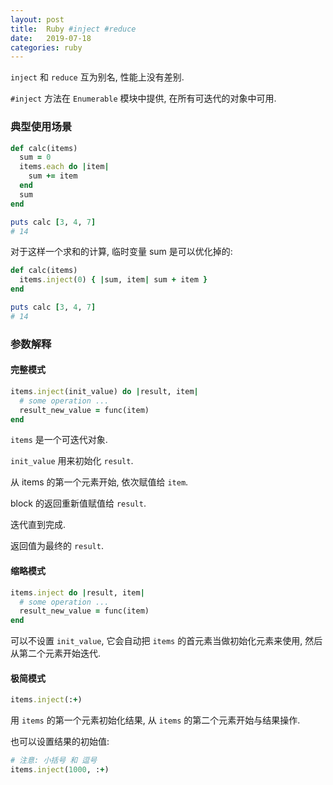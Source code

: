 ```yaml
---
layout: post
title:  Ruby #inject #reduce
date:   2019-07-18
categories: ruby
---
```


`inject` 和 `reduce` 互为别名, 性能上没有差别.

`#inject` 方法在 `Enumerable` 模块中提供, 在所有可迭代的对象中可用.

### 典型使用场景

```ruby
def calc(items)
  sum = 0
  items.each do |item|
    sum += item
  end
  sum
end

puts calc [3, 4, 7]
# 14
```

对于这样一个求和的计算, 临时变量 sum 是可以优化掉的:

```ruby
def calc(items)
  items.inject(0) { |sum, item| sum + item }
end

puts calc [3, 4, 7]
# 14
```

### 参数解释

#### 完整模式

```ruby
items.inject(init_value) do |result, item|
  # some operation ...
  result_new_value = func(item)
end
```

`items` 是一个可迭代对象.

`init_value` 用来初始化 `result`.

从 items 的第一个元素开始, 依次赋值给 `item`.

block 的返回重新值赋值给 `result`.

迭代直到完成.

返回值为最终的 `result`.

#### 缩略模式

```ruby
items.inject do |result, item|
  # some operation ...
  result_new_value = func(item)
end
```

可以不设置 `init_value`, 它会自动把 `items` 的首元素当做初始化元素来使用, 然后从第二个元素开始迭代.

#### 极简模式

```ruby
items.inject(:+)
```

用 `items` 的第一个元素初始化结果, 从 `items` 的第二个元素开始与结果操作.

也可以设置结果的初始值:

```ruby
# 注意: 小括号 和 逗号
items.inject(1000, :+)
```
